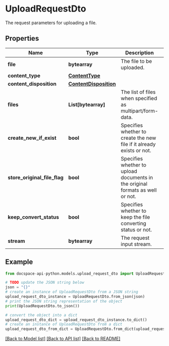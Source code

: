 # UploadRequestDto
The request parameters for uploading a file.

## Properties

Name | Type | Description | Notes
------------ | ------------- | ------------- | -------------
**file** | **bytearray** | The file to be uploaded. | [optional] 
**content_type** | [**ContentType**](ContentType.md) |  | [optional] 
**content_disposition** | [**ContentDisposition**](ContentDisposition.md) |  | [optional] 
**files** | **List[bytearray]** | The list of files when specified as multipart/form-data. | [optional] 
**create_new_if_exist** | **bool** | Specifies whether to create the new file if it already exists or not. | [optional] 
**store_original_file_flag** | **bool** | Specifies whether to upload documents in the original formats as well or not. | [optional] 
**keep_convert_status** | **bool** | Specifies whether to keep the file converting status or not. | [optional] 
**stream** | **bytearray** | The request input stream. | [optional] 

## Example

```python
from docspace-api-python.models.upload_request_dto import UploadRequestDto

# TODO update the JSON string below
json = "{}"
# create an instance of UploadRequestDto from a JSON string
upload_request_dto_instance = UploadRequestDto.from_json(json)
# print the JSON string representation of the object
print(UploadRequestDto.to_json())

# convert the object into a dict
upload_request_dto_dict = upload_request_dto_instance.to_dict()
# create an instance of UploadRequestDto from a dict
upload_request_dto_from_dict = UploadRequestDto.from_dict(upload_request_dto_dict)
```
[[Back to Model list]](../README.md#documentation-for-models) [[Back to API list]](../README.md#documentation-for-api-endpoints) [[Back to README]](../README.md)


